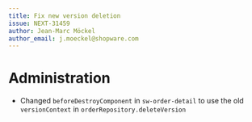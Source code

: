 ```yaml
---
title: Fix new version deletion
issue: NEXT-31459
author: Jean-Marc Möckel
author_email: j.moeckel@shopware.com
---
```

# Administration
* Changed `beforeDestroyComponent` in `sw-order-detail` to use the old `versionContext` in `orderRepository.deleteVersion`
